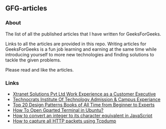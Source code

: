 ## GFG-articles

### About
The list of all the published articles that I have written for GeeksForGeeks. 

Links to all the articles are provided in this repo. Writing articles for GeeksForGeeks is a fun job learning and earning at the same time while introducing yourself to more new technologies and 
finding solutions to tackle the given problems.

Please read and like the articles.

### Links

- [Xtranet Solutions Pvt Ltd Work Experience as a Customer Executive](https://www.geeksforgeeks.org/xtranet-solutions-pvt-ltd-work-experience-as-a-customer-executive/)
- [Technocrats Institute Of Technology Admission & Campus Experiance](https://www.geeksforgeeks.org/technocrats-institute-of-technology-admission-campus-experiance/)
- [Top 20 Design Patterns Books of All Time from Beginner to Experts](https://www.geeksforgeeks.org/top-20-design-patterns-books-of-all-time-from-beginner-to-experts/)
- [How To Open Gparted Terminal in Ubuntu?](https://www.geeksforgeeks.org/how-to-open-gparted-terminal-in-ubuntu/)
- [How to convert an integer to its character equivalent in JavaScript](https://www.geeksforgeeks.org/how-to-convert-integer-to-its-character-equivalent-in-javascript/)
- [How to capture all HTTP packets using Tcpdump](https://www.geeksforgeeks.org/how-to-capture-all-the-http-packets-using-tcpdump/)
